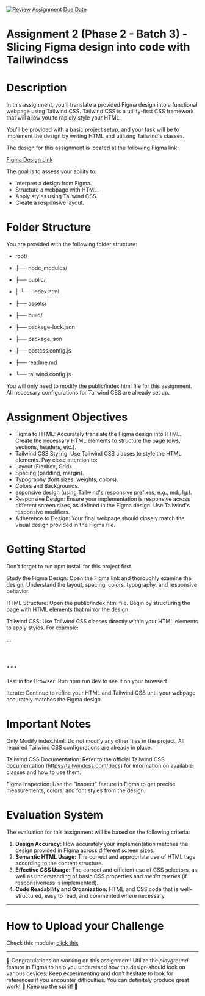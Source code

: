 [![Review Assignment Due Date](https://classroom.github.com/assets/deadline-readme-button-22041afd0340ce965d47ae6ef1cefeee28c7c493a6346c4f15d667ab976d596c.svg)](https://classroom.github.com/a/4zFGPMy4)
# Assignment 2 (Phase 2 - Batch 3) - Slicing Figma design into code with Tailwindcss

# Description

In this assignment, you'll translate a provided Figma design into a functional webpage using Tailwind CSS. Tailwind CSS is a utility-first CSS framework that will allow you to rapidly style your HTML.

You'll be provided with a basic project setup, and your task will be to implement the design by writing HTML and utilizing Tailwind's classes.

The design for this assignment is located at the following Figma link:

[Figma Design Link](https://www.figma.com/design/nxOk7j5pz9ytvvEyfnz5ZO/Assignment---Landing-Page?node-id=17460-1728&t=QMpXrImLqlYoODOo-1)

The goal is to assess your ability to:

- Interpret a design from Figma.
- Structure a webpage with HTML.
- Apply styles using Tailwind CSS.
- Create a responsive layout.

# Folder Structure

You are provided with the following folder structure:

- root/

- ├── node_modules/

- ├── public/

- │ └── index.html

- ├── assets/

- ├── build/

- ├── package-lock.json

- ├── package.json

- ├── postcss.config.js

- ├── readme.md

- └── tailwind.config.js

You will only need to modify the public/index.html file for this assignment. All necessary configurations for Tailwind CSS are already set up.

# Assignment Objectives

- Figma to HTML: Accurately translate the Figma design into HTML. Create the necessary HTML elements to structure the page (divs, sections, headers, etc.).
- Tailwind CSS Styling: Use Tailwind CSS classes to style the HTML elements. Pay close attention to:
- Layout (Flexbox, Grid).
- Spacing (padding, margin).
- Typography (font sizes, weights, colors).
- Colors and Backgrounds.
- esponsive design (using Tailwind's responsive prefixes, e.g., md:, lg:).
- Responsive Design: Ensure your implementation is responsive across different screen sizes, as defined in the Figma design. Use Tailwind's responsive modifiers.
- Adherence to Design: Your final webpage should closely match the visual design provided in the Figma file.

# Getting Started

Don't forget to run npm install for this project first

Study the Figma Design: Open the Figma link and thoroughly examine the design. Understand the layout, spacing, colors, typography, and responsive behavior.

HTML Structure: Open the public/index.html file. Begin by structuring the page with HTML elements that mirror the design.

Tailwind CSS: Use Tailwind CSS classes directly within your HTML elements to apply styles. For example:

<div class="flex justify-center items-center">...</div>

<h1 class="text-3xl font-bold text-blue-600">...</h1>

Test in the Browser: Run npm run dev to see it on your browsert

Iterate: Continue to refine your HTML and Tailwind CSS until your webpage accurately matches the Figma design.

# Important Notes

Only Modify index.html: Do not modify any other files in the project. All required Tailwind CSS configurations are already in place.

Tailwind CSS Documentation: Refer to the official Tailwind CSS documentation (https://tailwindcss.com/docs) for information on available classes and how to use them.

Figma Inspection: Use the "Inspect" feature in Figma to get precise measurements, colors, and font styles from the design.

# Evaluation System

The evaluation for this assignment will be based on the following criteria:

1.  **Design Accuracy:** How accurately your implementation matches the design provided in Figma across different screen sizes.
2.  **Semantic HTML Usage:** The correct and appropriate use of HTML tags according to the content structure.
3.  **Effective CSS Usage:** The correct and efficient use of CSS selectors, as well as understanding of basic CSS properties and _media queries_ (if responsiveness is implemented).
4.  **Code Readability and Organization:** HTML and CSS code that is well-structured, easy to read, and commented where necessary.

---

# How to Upload your Challenge

Check this module: [click this](https://orchid-clematis-3e4.notion.site/Panduan-Penggunaan-Git-Untuk-Upload-Assignment-e2d80a19b3684f5d8f1a4209dcf85445?pvs=73)

---

🎉 Congratulations on working on this assignment! Utilize the _playground_ feature in Figma to help you understand how the design should look on various devices. Keep experimenting and don't hesitate to look for references if you encounter difficulties. You can definitely produce great work! 🚀 Keep up the spirit! 🎈
